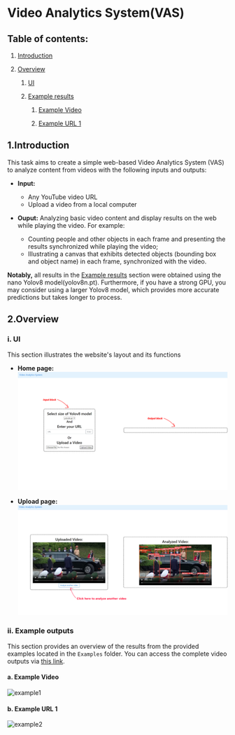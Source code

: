 # Video Analytics System(VAS)

## Table of contents:
1. [Introduction](https://github.com/khoi03/Video-Analytics-System-VAS/blob/master/README.md#1introduction)

2. [Overview](https://github.com/khoi03/Video-Analytics-System-VAS/blob/master/README.md#2overview)

   1. [UI](https://github.com/khoi03/Video-Analytics-System-VAS/blob/master/README.md#iui)
   
   2. [Example results](https://github.com/khoi03/Video-Analytics-System-VAS/blob/master/README.md#iiexample-results)
   
      1. [Example Video](https://github.com/khoi03/Video-Analytics-System-VAS/blob/master/README.md#a-example-video)
         
      2. [Example URL 1](https://github.com/khoi03/Video-Analytics-System-VAS/blob/master/README.md#b-example-url-1)
   
## 1.Introduction
This task aims to create a simple web-based Video Analytics System (VAS) to analyze content from videos with the following inputs and outputs:
- **Input:**
   - Any YouTube video URL
   - Upload a video from a local computer
  
- **Ouput:** Analyzing basic video content and display results on the web while playing the video. For example:
   - Counting people and other objects in each frame and presenting the results synchronized while playing the video;
   - Illustrating a canvas that exhibits detected objects (bounding box and object name) in each frame, synchronized with the video.

**Notably,** all results in the [Example results](https://github.com/khoi03/Video-Analytics-System-VAS/blob/master/README.md#iiexample-results) section were obtained using the nano Yolov8 model(yolov8n.pt). Furthermore, if you have a strong GPU, you may consider using a larger Yolov8 model, which provides more accurate predictions but takes longer to process.

## 2.Overview

### i. UI
This section illustrates the website's layout and its functions

- **Home page:**
![UI](/Media/UI.png)

- **Upload page:**
![UI1](/Media/UI1.png)

### ii. Example outputs
This section provides an overview of the results from the provided examples located in the `Examples` folder. You can access the complete video outputs via [this link](https://uithcm-my.sharepoint.com/:f:/g/personal/20521482_ms_uit_edu_vn/Er_pwTn7ha5DvdpITQX-KUQBy9RaG0wLr13y-c38OwjpiA?e=R2J9ob).

#### a. Example Video
![example1](/Media/example1.gif)

#### b. Example URL 1
![example2](/Media/example2.gif)
